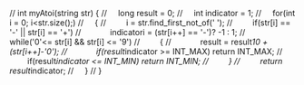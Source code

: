 // int myAtoi(string str) {
//     long result = 0;
//     int indicator = 1;
//     for(int i = 0; i<str.size();)
//     {
//         i = str.find_first_not_of(' ');
//         if(str[i] == '-' || str[i] == '+')
//             indicatori = (str[i++] == '-')? -1 : 1;
//         while('0'<= str[i] && str[i] <= '9')
//         {
//             result = result*10 + (str[i++]-'0');
//             if(result*indicator >= INT_MAX) return INT_MAX;
//             if(result*indicator <= INT_MIN) return INT_MIN;
//         }
//         return result*indicator;
//     }
// }
